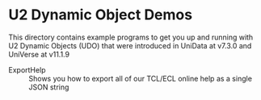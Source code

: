 U2 Dynamic Object Demos
=======================

This directory contains example programs to get you up and running with 
U2 Dynamic Objects (UDO) that were introduced in UniData at v7.3.0 and
UniVerse at v11.1.9

<dl>
<dt>ExportHelp</dt>
<dd>Shows you how to export all of our TCL/ECL online help as a single JSON string</dd>
<dl>
